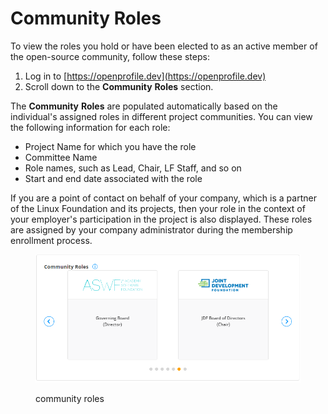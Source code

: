 # Community Roles

To view the roles you hold or have been elected to as an active member of the open-source community, follow these steps:

1. Log in to [https://openprofile.dev](https://openprofile.dev)
2. Scroll down to the **Community** **Roles** section.

The **Community** **Roles** are populated automatically based on the individual's assigned roles in different project communities. You can view the following information for each role:

* Project Name for which you have the role
* Committee Name
* Role names, such as Lead, Chair, LF Staff, and so on
* Start and end date associated with the role

If you are a point of contact on behalf of your company, which is a partner of the Linux Foundation and its projects, then your role in the context of your employer's participation in the project is also displayed. These roles are assigned by your company administrator during the membership enrollment process.

<figure><img src="../../.gitbook/assets/Community Roles.PNG" alt=""><figcaption><p>community roles</p></figcaption></figure>
